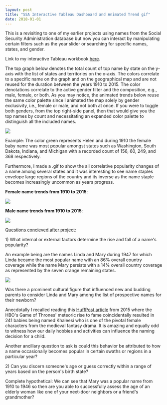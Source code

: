 ```yaml
---
layout: post
title: "SSA Interactive Tableau Dashboard and Animated Trend gif"
date: 2018-01-01
---
```

<p>This is a revisiting to one of my earlier projects using names from the Social Security Administration database but now you can interact by manipulating certain filters such as the year slider or searching for specific names, states, and gender.</p>
<p>Link to my interactive Tableau workbook <a href="https://public.tableau.com/views/Book2_19285/Dashboard?:embed=y&amp;:display_count=yes&amp;publish=yes&amp;:toolbar=no">here</a>.</p>
<p>The top graph below denotes the total count of top name by state on the y-axis with the list of states and territories on the x-axis. The colors correlate to a specific name on the graph and on the geographical map and are not reused for the duration between the years 1910 to 2015. The color denotations correlate to the active gender filter and the composition, e.g., male, female, or both. As you may notice, the animated trends below reuse the same color palette since I animated the map solely by gender exclusivity, i.e., female or male, and not both at once. If you were to toggle both genders, from the top right-side panel, then that would give you the top names by count and necessitating an expanded color palette to distinguish all the included names.</p>
<p><img src="https://raw.githubusercontent.com/michaelip2/michaelip2.github.io/master/images/1910%20female%20us.png"/></p>
<p>Example: The color green represents Helen and during 1910 the female baby name was most popular amongst states such as Washington, South Dakota, Indiana, and Michigan with a recorded count of 156, 60, 249, and 368 respectively.</p>
<p>Furthermore, I made a .gif to show the all correlative popularity changes of a name among several states and it was interesting to see name staples envelope large regions of the country and its inverse as the name staple becomes increasingly uncommon as years progress.</p>
<p><strong>Female name trends from 1910 to 2015</strong>:</p>
<p><img src="https://raw.githubusercontent.com/michaelip2/michaelip2.github.io/master/images/1910%20-%202015%20female%20Name.gif" /></p>
<p><strong>Male name trends from 1910 to 2015</strong>:</p>
<p><img src="https://raw.githubusercontent.com/michaelip2/michaelip2.github.io/master/images/1910%20-%202015%20male%20Name.gif" /></p>
<p><u>Questions concieved after project</u>:</p>
<p>1) What internal or external factors determine the rise and fall of a name's popularity?</p>
<p>An example being are the names Linda and Mary during 1947 for which Linda became the most popular name with an 86% overall country coverage while the name Mary persists with a 14% overall country coverage as represented by the seven orange remaining states.</p>
<p><img src="https://raw.githubusercontent.com/michaelip2/michaelip2.github.io/master/images/1947%20female%20us.png"/></p>
<p>Was there a prominent cultural figure that influenced new and budding parents to consider Linda and Mary among the list of prospective names for their newborn?</p>
<p>Anecdotally I recalled reading this <a href="https://www.huffingtonpost.com/2015/04/08/game-of-thrones-baby-names_n_7018504.html">HuffPost article</a> from 2015 where the HBO's Game of Thrones' meteoric rise to fame coincidentally resulted in 241 babies being named Khaleesi who is one of the pivotal female characters from the medieval fantasy drama. It is amazing and equally odd to witness how our daily hobbies and activities can influence the naming decision for a child.</p>
<p>Another ancillary question to ask is could this behavior be attributed to how a name occasionally becomes popular in certain swaths or regions in a particular year?</p>
<p>2) Can you discern someone's age or guess correctly within a range of years based on the person's birth state?</p>
<p>Complete hypothetical: We can see that Mary was a popular name from 1910 to 1946 so then are you able to successfully assess the age of an elderly woman like one of your next-door neighbors or a friend's grandmother?</p>
